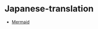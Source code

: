 # Japanese-translation

- [Mermaid](https://github.com/dolphilia/Japanese-translation/tree/main/mermaid)
